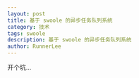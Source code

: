 ```yaml
---
layout: post
title: 基于 swoole 的异步任务队列系统
category: 技术
tags: swoole
description: 基于 swoole 的异步任务队列系统
author: RunnerLee
---
```


开个坑...
